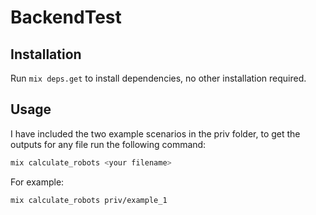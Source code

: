 # BackendTest

## Installation

Run `mix deps.get` to install dependencies, no other installation required.

## Usage

I have included the two example scenarios in the priv folder, to get the outputs for any file run the following command:

```sh
mix calculate_robots <your filename>
```

For example:
```sh
mix calculate_robots priv/example_1
```
